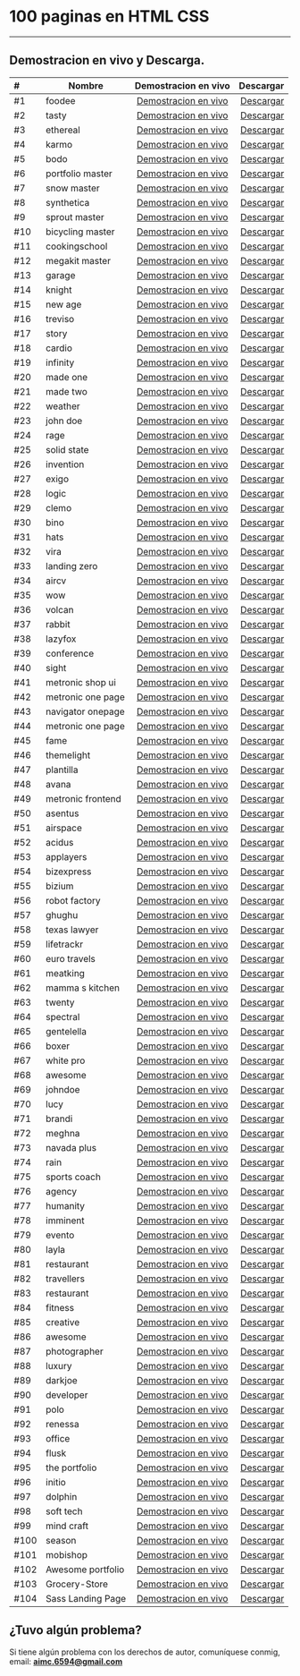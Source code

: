 # 100 paginas en HTML CSS

_____________________________

## Demostracion en vivo y Descarga.


| #    | Nombre           |                                          Demostracion en vivo                                          | Descargar  |
|:-----|-------------------|:--------------------------------------------------------------------------------------:| -------------------------:    |
| #1   | foodee            |                [Demostracion en vivo](https://aimc6594.github.io/pages/01-foodee/)                 | [Descargar](https://github.com/aimc6594/pages/raw/master/src/01-foodee.zip/) |
| #2   | tasty             |                 [Demostracion en vivo](https://aimc6594.github.io/pages/02-tasty/)                 | [Descargar](https://github.com/aimc6594/pages/raw/master/src/02-tasty.zip/) |
| #3   | ethereal          |               [Demostracion en vivo](https://aimc6594.github.io/pages/03-ethereal/)                | [Descargar](https://github.com/aimc6594/pages/raw/master/src/03-ethereal.zip/) |
| #4   | karmo             |                 [Demostracion en vivo](https://aimc6594.github.io/pages/04-karmo/)                 | [Descargar](https://github.com/aimc6594/pages/raw/master/src/04-karmo.zip/) |
| #5   | bodo              |                 [Demostracion en vivo](https://aimc6594.github.io/pages/05-bodo/)                  | [Descargar](https://github.com/aimc6594/pages/raw/master/src/05-bodo.zip/) |
| #6   | portfolio master  |           [Demostracion en vivo](https://aimc6594.github.io/pages/06-portfolio-master/)            | [Descargar](https://github.com/aimc6594/pages/raw/master/src/06-portfolio-master.zip/) |
| #7   | snow master       |              [Demostracion en vivo](https://aimc6594.github.io/pages/07-snow-master/)              | [Descargar](https://github.com/aimc6594/pages/raw/master/src/07-snow-master.zip/) |
| #8   | synthetica        |              [Demostracion en vivo](https://aimc6594.github.io/pages/08-synthetica/)               | [Descargar](https://github.com/aimc6594/pages/raw/master/src/08-synthetica.zip/) |
| #9   | sprout master     |             [Demostracion en vivo](https://aimc6594.github.io/pages/09-sprout-master/)             | [Descargar](https://github.com/aimc6594/pages/raw/master/src/09-sprout-master.zip/) |
| #10  | bicycling master  |           [Demostracion en vivo](https://aimc6594.github.io/pages/10-bicycling-master/)            | [Descargar](https://github.com/aimc6594/pages/raw/master/src/10-bicycling-master.zip/) |
| #11  | cookingschool     |            [Demostracion en vivo](https://aimc6594.github.io/pages/100-cookingschool/)             | [Descargar](https://github.com/aimc6594/pages/raw/master/src/100-cookingschool.zip/) |
| #12  | megakit master    |            [Demostracion en vivo](https://aimc6594.github.io/pages/11-megakit-master/)             | [Descargar](https://github.com/aimc6594/pages/raw/master/src/11-megakit-master.zip/) |
| #13  | garage            |                [Demostracion en vivo](https://aimc6594.github.io/pages/12-garage/)                 | [Descargar](https://github.com/aimc6594/pages/raw/master/src/12-garage.zip/) |
| #14  | knight            |                [Demostracion en vivo](https://aimc6594.github.io/pages/13-knight/)                 | [Descargar](https://github.com/aimc6594/pages/raw/master/src/13-knight.zip/) |
| #15  | new age           |                [Demostracion en vivo](https://aimc6594.github.io/pages/14-new-age/)                | [Descargar](https://github.com/aimc6594/pages/raw/master/src/14-new-age.zip/) |
| #16  | treviso           |                [Demostracion en vivo](https://aimc6594.github.io/pages/15-treviso/)                | [Descargar](https://github.com/aimc6594/pages/raw/master/src/15-treviso.zip/) |
| #17  | story             |                 [Demostracion en vivo](https://aimc6594.github.io/pages/16-story/)                 | [Descargar](https://github.com/aimc6594/pages/raw/master/src/16-story.zip/) |
| #18  | cardio            |                [Demostracion en vivo](https://aimc6594.github.io/pages/17-cardio/)                 | [Descargar](https://github.com/aimc6594/pages/raw/master/src/17-cardio.zip/) |
| #19  | infinity          |               [Demostracion en vivo](https://aimc6594.github.io/pages/18-infinity/)                | [Descargar](https://github.com/aimc6594/pages/raw/master/src/18-infinity.zip/) |
| #20  | made one          |               [Demostracion en vivo](https://aimc6594.github.io/pages/19-made-one/)                | [Descargar](https://github.com/aimc6594/pages/raw/master/src/19-made-one.zip/) |
| #21  | made two          |               [Demostracion en vivo](https://aimc6594.github.io/pages/20-made-two/)                | [Descargar](https://github.com/aimc6594/pages/raw/master/src/20-made-two.zip/) |
| #22  | weather           |                [Demostracion en vivo](https://aimc6594.github.io/pages/21-weather/)                | [Descargar](https://github.com/aimc6594/pages/raw/master/src/21-weather.zip/) |
| #23  | john doe          |               [Demostracion en vivo](https://aimc6594.github.io/pages/22-john-doe/)                | [Descargar](https://github.com/aimc6594/pages/raw/master/src/22-john-doe.zip/) |
| #24  | rage              |                 [Demostracion en vivo](https://aimc6594.github.io/pages/23-rage/)                  | [Descargar](https://github.com/aimc6594/pages/raw/master/src/23-rage.zip/) |
| #25  | solid state       |              [Demostracion en vivo](https://aimc6594.github.io/pages/24-solid-state/)              | [Descargar](https://github.com/aimc6594/pages/raw/master/src/24-solid-state.zip/) |
| #26  | invention         |               [Demostracion en vivo](https://aimc6594.github.io/pages/25-invention/)               | [Descargar](https://github.com/aimc6594/pages/raw/master/src/25-invention.zip/) |
| #27  | exigo             |                 [Demostracion en vivo](https://aimc6594.github.io/pages/26-exigo/)                 | [Descargar](https://github.com/aimc6594/pages/raw/master/src/26-exigo.zip/) |
| #28  | logic             |                 [Demostracion en vivo](https://aimc6594.github.io/pages/27-logic/)                 | [Descargar](https://github.com/aimc6594/pages/raw/master/src/27-logic.zip/) |
| #29  | clemo             |                 [Demostracion en vivo](https://aimc6594.github.io/pages/28-clemo/)                 | [Descargar](https://github.com/aimc6594/pages/raw/master/src/28-clemo.zip/) |
| #30  | bino              |                 [Demostracion en vivo](https://aimc6594.github.io/pages/29-bino/)                  | [Descargar](https://github.com/aimc6594/pages/raw/master/src/29-bino.zip/) |
| #31  | hats              |                 [Demostracion en vivo](https://aimc6594.github.io/pages/30-hats/)                  | [Descargar](https://github.com/aimc6594/pages/raw/master/src/30-hats.zip/) |
| #32  | vira              |                 [Demostracion en vivo](https://aimc6594.github.io/pages/31-vira/)                  | [Descargar](https://github.com/aimc6594/pages/raw/master/src/31-vira.zip/) |
| #33  | landing zero      |             [Demostracion en vivo](https://aimc6594.github.io/pages/32-landing-zero/)              | [Descargar](https://github.com/aimc6594/pages/raw/master/src/32-landing-zero.zip/) |
| #34  | aircv             |                 [Demostracion en vivo](https://aimc6594.github.io/pages/33-aircv/)                 | [Descargar](https://github.com/aimc6594/pages/raw/master/src/33-aircv.zip/) |
| #35  | wow               |                  [Demostracion en vivo](https://aimc6594.github.io/pages/34-wow/)                  | [Descargar](https://github.com/aimc6594/pages/raw/master/src/34-wow.zip/) |
| #36  | volcan            |                [Demostracion en vivo](https://aimc6594.github.io/pages/35-volcan/)                 | [Descargar](https://github.com/aimc6594/pages/raw/master/src/35-volcan.zip/) |
| #37  | rabbit            |                [Demostracion en vivo](https://aimc6594.github.io/pages/36-rabbit/)                 | [Descargar](https://github.com/aimc6594/pages/raw/master/src/36-rabbit.zip/) |
| #38  | lazyfox           |                [Demostracion en vivo](https://aimc6594.github.io/pages/37-lazyfox/)                | [Descargar](https://github.com/aimc6594/pages/raw/master/src/37-lazyfox.zip/) |
| #39  | conference        |              [Demostracion en vivo](https://aimc6594.github.io/pages/38-conference/)               | [Descargar](https://github.com/aimc6594/pages/raw/master/src/38-conference.zip/) |
| #40  | sight             |                 [Demostracion en vivo](https://aimc6594.github.io/pages/39-sight/)                 | [Descargar](https://github.com/aimc6594/pages/raw/master/src/39-sight.zip/) |
| #41  | metronic shop ui  | [Demostracion en vivo](https://aimc6594.github.io/pages/40-metronic-shop-ui/theme/shop-index.html) | [Descargar](https://github.com/aimc6594/pages/raw/master/src/40-metronic-shop-ui.zip/) |
| #42  | metronic one page |   [Demostracion en vivo](https://aimc6594.github.io/pages/41-metronic-one-page/theme/index.html)   | [Descargar](https://github.com/aimc6594/pages/raw/master/src/41-metronic-one-page.zip/) |
| #43  | navigator onepage |      [Demostracion en vivo](https://aimc6594.github.io/pages/42-navigator-onepage/index.html)      | [Descargar](https://github.com/aimc6594/pages/raw/master/src/42-navigator-onepage.zip/) |
| #44  | metronic one page |        [Demostracion en vivo](https://aimc6594.github.io/pages/43-metronic-one-page/theme/)        | [Descargar](https://github.com/aimc6594/pages/raw/master/src/43-metronic-one-page.zip/) |
| #45  | fame              |                 [Demostracion en vivo](https://aimc6594.github.io/pages/44-fame/)                  | [Descargar](https://github.com/aimc6594/pages/raw/master/src/44-fame.zip/) |
| #46  | themelight        |              [Demostracion en vivo](https://aimc6594.github.io/pages/45-themelight/)               | [Descargar](https://github.com/aimc6594/pages/raw/master/src/45-themelight.zip/) |
| #47  | plantilla         |               [Demostracion en vivo](https://aimc6594.github.io/pages/46-plantilla/)               | [Descargar](https://github.com/aimc6594/pages/raw/master/src/46-plantilla.zip/) |
| #48  | avana             |                 [Demostracion en vivo](https://aimc6594.github.io/pages/47-avana/)                 | [Descargar](https://github.com/aimc6594/pages/raw/master/src/47-avana.zip/) |
| #49  | metronic frontend |           [Demostracion en vivo](https://aimc6594.github.io/pages/48-metronic-frontend/)           | [Descargar](https://github.com/aimc6594/pages/raw/master/src/48-metronic-frontend.zip/) |
| #50  | asentus           |                [Demostracion en vivo](https://aimc6594.github.io/pages/49-asentus/)                | [Descargar](https://github.com/aimc6594/pages/raw/master/src/49-asentus.zip/) |
| #51  | airspace          |               [Demostracion en vivo](https://aimc6594.github.io/pages/50-airspace/)                | [Descargar](https://github.com/aimc6594/pages/raw/master/src/50-airspace.zip/) |
| #52  | acidus            |                [Demostracion en vivo](https://aimc6594.github.io/pages/51-acidus/)                 | [Descargar](https://github.com/aimc6594/pages/raw/master/src/51-acidus.zip/) |
| #53  | applayers         |               [Demostracion en vivo](https://aimc6594.github.io/pages/52-applayers/)               | [Descargar](https://github.com/aimc6594/pages/raw/master/src/52-applayers.zip/) |
| #54  | bizexpress        |              [Demostracion en vivo](https://aimc6594.github.io/pages/53-bizexpress/)               | [Descargar](https://github.com/aimc6594/pages/raw/master/src/53-bizexpress.zip/) |
| #55  | bizium            |                [Demostracion en vivo](https://aimc6594.github.io/pages/54-bizium/)                 | [Descargar](https://github.com/aimc6594/pages/raw/master/src/54-bizium.zip/) |
| #56  | robot factory     |             [Demostracion en vivo](https://aimc6594.github.io/pages/55-robot-factory/)             | [Descargar](https://github.com/aimc6594/pages/raw/master/src/55-robot-factory.zip/) |
| #57  | ghughu            |                [Demostracion en vivo](https://aimc6594.github.io/pages/56-ghughu/)                 | [Descargar](https://github.com/aimc6594/pages/raw/master/src/56-ghughu.zip/) |
| #58  | texas lawyer      |             [Demostracion en vivo](https://aimc6594.github.io/pages/57-texas-lawyer/)              | [Descargar](https://github.com/aimc6594/pages/raw/master/src/57-texas-lawyer.zip/) |
| #59  | lifetrackr        |              [Demostracion en vivo](https://aimc6594.github.io/pages/58-lifetrackr/)               | [Descargar](https://github.com/aimc6594/pages/raw/master/src/58-lifetrackr.zip/) |
| #60  | euro travels      |             [Demostracion en vivo](https://aimc6594.github.io/pages/59-euro-travels/)              | [Descargar](https://github.com/aimc6594/pages/raw/master/src/59-euro-travels.zip/) |
| #61  | meatking          |               [Demostracion en vivo](https://aimc6594.github.io/pages/60-meatking/)                | [Descargar](https://github.com/aimc6594/pages/raw/master/src/60-meatking.zip/) |
| #62  | mamma s kitchen   |            [Demostracion en vivo](https://aimc6594.github.io/pages/61-mamma-s-kitchen/)            | [Descargar](https://github.com/aimc6594/pages/raw/master/src/61-mamma-s-kitchen.zip/) |
| #63  | twenty            |                [Demostracion en vivo](https://aimc6594.github.io/pages/62-twenty/)                 | [Descargar](https://github.com/aimc6594/pages/raw/master/src/62-twenty.zip/) |
| #64  | spectral          |               [Demostracion en vivo](https://aimc6594.github.io/pages/63-spectral/)                | [Descargar](https://github.com/aimc6594/pages/raw/master/src/63-spectral.zip/) |
| #65  | gentelella        |              [Demostracion en vivo](https://aimc6594.github.io/pages/64-gentelella/)               | [Descargar](https://github.com/aimc6594/pages/raw/master/src/64-gentelella.zip/) |
| #66  | boxer             |                 [Demostracion en vivo](https://aimc6594.github.io/pages/65-boxer/)                 | [Descargar](https://github.com/aimc6594/pages/raw/master/src/65-boxer.zip/) |
| #67  | white pro         |               [Demostracion en vivo](https://aimc6594.github.io/pages/66-white-pro/)               | [Descargar](https://github.com/aimc6594/pages/raw/master/src/66-white-pro.zip/) |
| #68  | awesome           |                [Demostracion en vivo](https://aimc6594.github.io/pages/67-awesome/)                | [Descargar](https://github.com/aimc6594/pages/raw/master/src/67-awesome.zip/) |
| #69  | johndoe           |                [Demostracion en vivo](https://aimc6594.github.io/pages/68-johndoe/)                | [Descargar](https://github.com/aimc6594/pages/raw/master/src/68-johndoe.zip/) |
| #70  | lucy              |                 [Demostracion en vivo](https://aimc6594.github.io/pages/69-lucy/)                  | [Descargar](https://github.com/aimc6594/pages/raw/master/src/69-lucy.zip/) |
| #71  | brandi            |                [Demostracion en vivo](https://aimc6594.github.io/pages/70-brandi/)                 | [Descargar](https://github.com/aimc6594/pages/raw/master/src/70-brandi.zip/) |
| #72  | meghna            |                [Demostracion en vivo](https://aimc6594.github.io/pages/71-meghna/)                 | [Descargar](https://github.com/aimc6594/pages/raw/master/src/71-meghna.zip/) |
| #73  | navada plus       |              [Demostracion en vivo](https://aimc6594.github.io/pages/72-navada-plus/)              | [Descargar](https://github.com/aimc6594/pages/raw/master/src/72-navada-plus.zip/) |
| #74  | rain              |                 [Demostracion en vivo](https://aimc6594.github.io/pages/73-rain/)                  | [Descargar](https://github.com/aimc6594/pages/raw/master/src/73-rain.zip/) |
| #75  | sports coach      |             [Demostracion en vivo](https://aimc6594.github.io/pages/74-sports-coach/)              | [Descargar](https://github.com/aimc6594/pages/raw/master/src/74-sports-coach.zip/) |
| #76  | agency            |                [Demostracion en vivo](https://aimc6594.github.io/pages/75-agency/)                 | [Descargar](https://github.com/aimc6594/pages/raw/master/src/75-agency.zip/) |
| #77  | humanity          |               [Demostracion en vivo](https://aimc6594.github.io/pages/76-humanity/)                | [Descargar](https://github.com/aimc6594/pages/raw/master/src/76-humanity.zip/) |
| #78  | imminent          |               [Demostracion en vivo](https://aimc6594.github.io/pages/77-imminent/)                | [Descargar](https://github.com/aimc6594/pages/raw/master/src/77-imminent.zip/) |
| #79  | evento            |                [Demostracion en vivo](https://aimc6594.github.io/pages/78-evento/)                 | [Descargar](https://github.com/aimc6594/pages/raw/master/src/78-evento.zip/) |
| #80  | layla             |                 [Demostracion en vivo](https://aimc6594.github.io/pages/79-layla/)                 | [Descargar](https://github.com/aimc6594/pages/raw/master/src/79-layla.zip/) |
| #81  | restaurant        |              [Demostracion en vivo](https://aimc6594.github.io/pages/80-restaurant/)               | [Descargar](https://github.com/aimc6594/pages/raw/master/src/80-restaurant.zip/) |
| #82  | travellers        |              [Demostracion en vivo](https://aimc6594.github.io/pages/81-travellers/)               | [Descargar](https://github.com/aimc6594/pages/raw/master/src/81-travellers.zip/) |
| #83  | restaurant        |              [Demostracion en vivo](https://aimc6594.github.io/pages/82-restaurant/)               | [Descargar](https://github.com/aimc6594/pages/raw/master/src/82-restaurant.zip/) |
| #84  | fitness           |                [Demostracion en vivo](https://aimc6594.github.io/pages/83-fitness/)                | [Descargar](https://github.com/aimc6594/pages/raw/master/src/83-fitness.zip/) |
| #85  | creative          |               [Demostracion en vivo](https://aimc6594.github.io/pages/84-creative/)                | [Descargar](https://github.com/aimc6594/pages/raw/master/src/84-creative.zip/) |
| #86  | awesome           |                [Demostracion en vivo](https://aimc6594.github.io/pages/85-awesome/)                | [Descargar](https://github.com/aimc6594/pages/raw/master/src/85-awesome.zip/) |
| #87  | photographer      |             [Demostracion en vivo](https://aimc6594.github.io/pages/86-photographer/)              | [Descargar](https://github.com/aimc6594/pages/raw/master/src/86-photographer.zip/) |
| #88  | luxury            |                [Demostracion en vivo](https://aimc6594.github.io/pages/87-luxury/)                 | [Descargar](https://github.com/aimc6594/pages/raw/master/src/87-luxury.zip/) |
| #89  | darkjoe           |                [Demostracion en vivo](https://aimc6594.github.io/pages/88-darkjoe/)                | [Descargar](https://github.com/aimc6594/pages/raw/master/src/88-darkjoe.zip/) |
| #90  | developer         |               [Demostracion en vivo](https://aimc6594.github.io/pages/89-developer/)               | [Descargar](https://github.com/aimc6594/pages/raw/master/src/89-developer.zip/) |
| #91  | polo              |                 [Demostracion en vivo](https://aimc6594.github.io/pages/90-polo/)                  | [Descargar](https://github.com/aimc6594/pages/raw/master/src/90-polo.zip/) |
| #92  | renessa           |                [Demostracion en vivo](https://aimc6594.github.io/pages/91-renessa/)                | [Descargar](https://github.com/aimc6594/pages/raw/master/src/91-renessa.zip/) |
| #93  | office            |                [Demostracion en vivo](https://aimc6594.github.io/pages/92-office/)                 | [Descargar](https://github.com/aimc6594/pages/raw/master/src/92-office.zip/) |
| #94  | flusk             |                 [Demostracion en vivo](https://aimc6594.github.io/pages/93-flusk/)                 | [Descargar](https://github.com/aimc6594/pages/raw/master/src/93-flusk.zip/) |
| #95  | the portfolio     |             [Demostracion en vivo](https://aimc6594.github.io/pages/94-the-portfolio/)             | [Descargar](https://github.com/aimc6594/pages/raw/master/src/94-the-portfolio.zip/) |
| #96  | initio            |                [Demostracion en vivo](https://aimc6594.github.io/pages/95-initio/)                 | [Descargar](https://github.com/aimc6594/pages/raw/master/src/95-initio.zip/) |
| #97  | dolphin           |                [Demostracion en vivo](https://aimc6594.github.io/pages/96-dolphin/)                | [Descargar](https://github.com/aimc6594/pages/raw/master/src/96-dolphin.zip/) |
| #98  | soft tech         |               [Demostracion en vivo](https://aimc6594.github.io/pages/97-soft-tech/)               | [Descargar](https://github.com/aimc6594/pages/raw/master/src/97-soft-tech.zip/) |
| #99  | mind craft        |              [Demostracion en vivo](https://aimc6594.github.io/pages/98-mind-craft/)               | [Descargar](https://github.com/aimc6594/pages/raw/master/src/98-mind-craft.zip/) |
| #100 | season            |                [Demostracion en vivo](https://aimc6594.github.io/pages/99-season/)                 | [Descargar](https://github.com/aimc6594/pages/raw/master/src/99-season.zip/) |
| #101 | mobishop          |               [Demostracion en vivo](https://aimc6594.github.io/pages/101-mobishop/)               | [Descargar](https://github.com/aimc6594/pages/raw/master/src/101-mobishop.zip/) |
| #102 | Awesome portfolio |          [Demostracion en vivo](https://aimc6594.github.io/pages/102-awesome-portfolio/)           | [Descargar](https://github.com/aimc6594/pages/raw/master/src/102-Awesome_Portfolio.zip/) |
| #103 | Grocery-Store     |        [Demostracion en vivo](https://aimc6594.github.io/pages/103-grocery-store/)                 | [Descargar](https://github.com/aimc6594/pages/raw/master/src/103-grocery-store.zip/) |
| #104 | Sass Landing Page |          [Demostracion en vivo](https://aimc6594.github.io/pages/104-sass-landing-page/)           | [Descargar](https://github.com/aimc6594/pages/raw/master/src/104-sass-landing-page.zip/) |

## ¿Tuvo algún problema?

Si tiene algún problema con los derechos de autor, comuníquese conmig, email: **aimc.6594@gmail.com**
